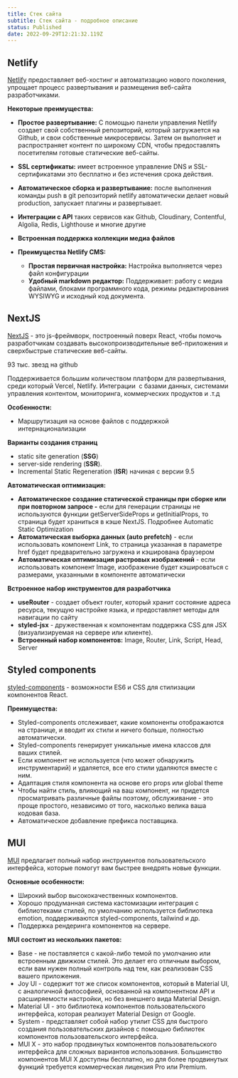 ```yaml
---
title: Стек сайта
subtitle: Стек сайта - подробное описание
status: Published
date: 2022-09-29T12:21:32.119Z
---
```

## Netlify

[Netlify](https://www.netlify.com/) предоставляет веб-хостинг и автоматизацию нового поколения, упрощает процесс развертывания и размещения веб-сайта разработчиками. 

**Некоторые преимущества:**

* **Простое развертывание:** С помощью панели управления Netlify создает свой собственный репозиторий, который загружается на Github, и свои собственные микросервисы. Затем он выполняет и распространяет контент по широкому CDN, чтобы предоставлять посетителям готовые статические веб-сайты.
* **SSL сертификаты:** имеет встроенное управление DNS и SSL-сертификатами это бесплатно и без истечения срока действия.
* **Автоматическое сборка и развертывание:** после выполнения команды push в git репозиторий netlify автоматически делает новый production, запускает плагины и развертывает.
* **Интеграции с API** таких сервисов как Github, Cloudinary, Contentful, Algolia, Redis, Lighthouse и многие другие
* **Встроенная поддержка коллекции медиа файлов**
* **Преимущества Netlify CMS:**

  * **Простая первичная настройка:** Настройка выполняется через файл конфигурации
  * **Удобный markdown редактор:** Поддерживает: работу с медиа файлами, блоками программного кода, режимы редактирования WYSIWYG и исходный код документа.

## NextJS

[NextJS](https://nextjs.org/) - это js-фреймворк, построенный поверх React, чтобы помочь разработчикам создавать высокопроизводительные веб-приложения и сверхбыстрые статические веб-сайты.

93 тыс. звезд на github

Поддерживается большим количеством платформ для развертывания, среди который Vercel, Netlify. Интеграции  с базами данных, системами управления контентом, мониторинга, коммерческих продуктов и .т.д

**Особенности:**

* Маршрутизация на основе файлов с поддержкой интернационализации

**Варианты создания страниц**

* static site generation (**SSG**)
* server-side rendering (**SSR**).
* Incremental Static Regeneration (**ISR**) начиная с версии 9.5

**Автоматическая оптимизация:**

* **Автоматическое создание статической страницы при сборке или при повторном запросе -** если для генерации страницы не используются функции getServerSideProps и getInitialProps, то страница будет храниться в кэше NextJS. Подробнее Automatic Static Optimization
* **Автоматическая выборка данных (auto prefetch)** - если использовать компонент Link, то страница указанная в параметре href будет предварительно загружена и кэширована браузером
* **Автоматическая оптимизация растровых изображений** - если использовать компонент Image, изображение будет кэшироваться с размерами, указанными в компоненте автоматически

**Встроенное набор инструментов для разработчика**

* **useRouter** - создает объект router, который хранит состояние адреса ресурса, текущую настройке языка, и предоставляет методы для навигации по сайту
* **styled-jsx** - дружественная к компонентам поддержка CSS для JSX (визуализируемая на сервере или клиенте).
* **Встроенный набор компонентов:** Image, Router, Link, Script, Head, Server

## S﻿tyled components

[styled-components](https://styled-components.com/) - возможности ES6 и CSS для стилизации компонентов React.

**Преимущества:**

* Styled-components отслеживает, какие компоненты отображаются на странице, и вводит их стили и ничего больше, полностью автоматически.
* Styled-components генерирует уникальные имена классов для ваших стилей.
* Если компонент не используется (что может обнаружить инструментарий) и удаляется, все его стили удаляются вместе с ним.
* Адаптация стиля компонента на основе его props или global theme
* Чтобы найти стиль, влияющий на ваш компонент, ни придется просматривать различные файлы поэтому, обслуживание - это проще простого, независимо от того, насколько велика ваша кодовая база. 
* Автоматическое добавление префикса поставщика.

## M﻿UI

[MUI](https://mui.com/) предлагает полный набор инструментов пользовательского интерфейса, которые помогут вам быстрее внедрять новые функции.

**Основные особенности:** 

* Широкий выбор высококачественных компонентов.
* Хорошо продуманная система кастомизации интеграция с библиотеками стилей, по умолчанию используется библиотека emotion, поддерживаются styled-components, tailwind и др. 
* Поддержка рендеринга компонентов на сервере.

**MUI состоит из нескольких пакетов:**

* Base - не поставляется с какой-либо темой по умолчанию или встроенным движком стилей. Это делает его отличным выбором, если вам нужен полный контроль над тем, как реализован CSS вашего приложения.
* Joy UI - содержит тот же список компонентов, который в Material UI, с аналогичной философией, основанной на компонентном API и расширяемости настройки, но без внешнего вида Material Design.
* Material UI - это библиотека компонентов пользовательского интерфейса, которая реализует Material Design от Google.
* System - представляет собой набор утилит CSS для быстрого создания пользовательских дизайнов с помощью библиотек компонентов пользовательского интерфейса.
* MUI X - это набор продвинутых компонентов пользовательского интерфейса для сложных вариантов использования. Большинство компонентов MUI X доступны бесплатно, но для более продвинутых функций требуется коммерческая лицензия Pro или Premium.